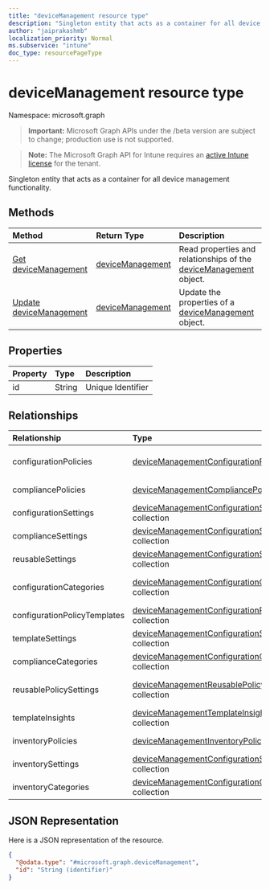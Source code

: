 ```yaml
---
title: "deviceManagement resource type"
description: "Singleton entity that acts as a container for all device management functionality."
author: "jaiprakashmb"
localization_priority: Normal
ms.subservice: "intune"
doc_type: resourcePageType
---
```


# deviceManagement resource type

Namespace: microsoft.graph

> **Important:** Microsoft Graph APIs under the /beta version are subject to change; production use is not supported.

> **Note:** The Microsoft Graph API for Intune requires an [active Intune license](https://go.microsoft.com/fwlink/?linkid=839381) for the tenant.

Singleton entity that acts as a container for all device management functionality.

## Methods
|Method|Return Type|Description|
|:---|:---|:---|
|[Get deviceManagement](../api/intune-deviceconfigv2-devicemanagement-get.md)|[deviceManagement](../resources/intune-deviceconfigv2-devicemanagement.md)|Read properties and relationships of the [deviceManagement](../resources/intune-deviceconfigv2-devicemanagement.md) object.|
|[Update deviceManagement](../api/intune-deviceconfigv2-devicemanagement-update.md)|[deviceManagement](../resources/intune-deviceconfigv2-devicemanagement.md)|Update the properties of a [deviceManagement](../resources/intune-deviceconfigv2-devicemanagement.md) object.|

## Properties
|Property|Type|Description|
|:---|:---|:---|
|id|String|Unique Identifier|

## Relationships
|Relationship|Type|Description|
|:---|:---|:---|
|configurationPolicies|[deviceManagementConfigurationPolicy](../resources/intune-deviceconfigv2-devicemanagementconfigurationpolicy.md) collection|List of all Configuration policies|
|compliancePolicies|[deviceManagementCompliancePolicy](../resources/intune-deviceconfigv2-devicemanagementcompliancepolicy.md) collection|List of all compliance policies|
|configurationSettings|[deviceManagementConfigurationSettingDefinition](../resources/intune-deviceconfigv2-devicemanagementconfigurationsettingdefinition.md) collection|List of all ConfigurationSettings|
|complianceSettings|[deviceManagementConfigurationSettingDefinition](../resources/intune-deviceconfigv2-devicemanagementconfigurationsettingdefinition.md) collection|List of all ComplianceSettings|
|reusableSettings|[deviceManagementConfigurationSettingDefinition](../resources/intune-deviceconfigv2-devicemanagementconfigurationsettingdefinition.md) collection|List of all reusable settings|
|configurationCategories|[deviceManagementConfigurationCategory](../resources/intune-deviceconfigv2-devicemanagementconfigurationcategory.md) collection|List of all Configuration Categories|
|configurationPolicyTemplates|[deviceManagementConfigurationPolicyTemplate](../resources/intune-deviceconfigv2-devicemanagementconfigurationpolicytemplate.md) collection|List of all templates|
|templateSettings|[deviceManagementConfigurationSettingTemplate](../resources/intune-deviceconfigv2-devicemanagementconfigurationsettingtemplate.md) collection|List of all TemplateSettings|
|complianceCategories|[deviceManagementConfigurationCategory](../resources/intune-deviceconfigv2-devicemanagementconfigurationcategory.md) collection|List of all compliance categories|
|reusablePolicySettings|[deviceManagementReusablePolicySetting](../resources/intune-deviceconfigv2-devicemanagementreusablepolicysetting.md) collection|List of all reusable settings that can be referred in a policy|
|templateInsights|[deviceManagementTemplateInsightsDefinition](../resources/intune-deviceconfigv2-devicemanagementtemplateinsightsdefinition.md) collection|List of setting insights in a template|
|inventoryPolicies|[deviceManagementInventoryPolicy](../resources/intune-deviceconfigv2-devicemanagementinventorypolicy.md) collection|List of all inventory policies|
|inventorySettings|[deviceManagementConfigurationSettingDefinition](../resources/intune-deviceconfigv2-devicemanagementconfigurationsettingdefinition.md) collection|List of all inventory settings|
|inventoryCategories|[deviceManagementConfigurationCategory](../resources/intune-deviceconfigv2-devicemanagementconfigurationcategory.md) collection|List of all inventory categories|

## JSON Representation
Here is a JSON representation of the resource.
<!-- {
  "blockType": "resource",
  "keyProperty": "id",
  "@odata.type": "microsoft.graph.deviceManagement"
}
-->
``` json
{
  "@odata.type": "#microsoft.graph.deviceManagement",
  "id": "String (identifier)"
}
```